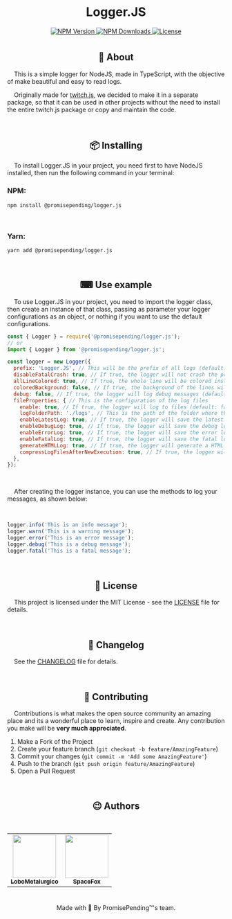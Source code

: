 <h1 align="center">Logger.JS</h1>

<p align="center">
  <a href="https://www.npmjs.com/package/@promisepending/logger.js">
    <img src="https://img.shields.io/npm/v/@promisepending/logger.js.svg?style=flat-square" alt="NPM Version" />
  </a>
  <a href="https://www.npmjs.com/package/@promisepending/logger.js">
    <img src="https://img.shields.io/npm/dm/@promisepending/logger.js.svg?style=flat-square" alt="NPM Downloads" />
  </a>
  <a href="">
    <img src="https://img.shields.io/github/license/PromisePending/logger.js?style=flat-square&color=0394fc&label=Licen%C3%A7a" alt="License" />
  </a>
</p>

#

<h2 align="center">📖 About</h2>
&nbsp;&nbsp;&nbsp;&nbsp;This is a simple logger for NodeJS, made in TypeScript, with the objective of make beautiful and easy to read logs.

<br>

&nbsp;&nbsp;&nbsp;&nbsp;Originally made for [twitch.js](https://github.com/PromisePending/twitch.js), we decided to make it in a separate package, so that it can be used in other projects without the need to install the entire twitch.js package or copy and maintain the code.

<br>

<h2 align="center">📦 Installing</h2>
&nbsp;&nbsp;&nbsp;&nbsp;To install Logger.JS in your project, you need first to have NodeJS installed, then run the following command in your terminal:

<br>

### NPM:
```
npm install @promisepending/logger.js
```

<br>

### Yarn:
```
yarn add @promisepending/logger.js
```

<br>

<h2 align="center">⌨ Use example</h2>
&nbsp;&nbsp;&nbsp;&nbsp;To use Logger.JS in your project, you need to import the logger class, then create an instance of that class, passing as parameter your logger configurations as an object, or nothing if you want to use the default configurations.

<br>

```js
const { Logger } = require('@promisepending/logger.js');
// or
import { Logger } from '@promisepending/logger.js';

const logger = new Logger({
  prefix: 'Logger.JS', // This will be the prefix of all logs (default: null)
  disableFatalCrash: true, // If true, the logger will not crash the process when a fatal error occurs (default: false)
  allLineColored: true, // If true, the whole line will be colored instead of only the prefix (default: false)
  coloredBackground: false, // If true, the background of the lines will be colored instead of the text (default: false)
  debug: false, // If true, the logger will log debug messages (default: false)
  fileProperties: { // This is the configuration of the log files
    enable: true, // If true, the logger will log to files (default: false) [NOTE: If false all below options will be ignored]
    logFolderPath: './logs', // This is the path of the folder where the log files will be saved (default: './logs')
    enableLatestLog: true, // If true, the logger will save the latest log in a file (default: true)
    enableDebugLog: true, // If true, the logger will save the debug logs in a file (default: false)
    enableErrorLog: true, // If true, the logger will save the error logs in a file (default: false)
    enableFatalLog: true, // If true, the logger will save the fatal logs in a file (default: true)
    generateHTMLLog: true, // If true, the logger will generate a HTML file with the logs otherwise a .log file (default: false)
    compressLogFilesAfterNewExecution: true, // If true, the logger will compress the log files to zip after a new execution (default: true)
  },
});
```

<br>

&nbsp;&nbsp;&nbsp;&nbsp;After creating the logger instance, you can use the methods to log your messages, as shown below:

<br>

```js
logger.info('This is an info message');
logger.warn('This is a warning message');
logger.error('This is an error message');
logger.debug('This is a debug message');
logger.fatal('This is a fatal message');
```

<br>

<h2 align="center">📝 License</h2>

&nbsp;&nbsp;&nbsp;&nbsp;This project is licensed under the MIT License - see the [LICENSE](/LICENSE) file for details.

<br>

<h2 align="center">📜 Changelog</h2>

&nbsp;&nbsp;&nbsp;&nbsp;See the [CHANGELOG](/CHANGELOG.md) file for details.

<br>

<h2 align="center">🤝 Contributing</h2>

&nbsp;&nbsp;&nbsp;&nbsp;Contributions is what makes the open source community an amazing place and its a wonderful place to learn, inspire and create. Any contribution you make will be **very much appreciated**.

1. Make a Fork of the Project
2. Create your feature branch (`git checkout -b feature/AmazingFeature`)
3. Commit your changes (`git commit -m 'Add some AmazingFeature'`)
4. Push to the branch (`git push origin feature/AmazingFeature`)
5. Open a Pull Request

<br>

<h2 align="center">😉 Authors</h2>

<br>

<table align="center">
  <tr>
    <td align="center">
      <a href="https://github.com/LoboMetalurgico">
        <img src="https://avatars.githubusercontent.com/u/43734867?v=4" width="100px;" alt=""/>
        <br />
        <sub>
          <b>LoboMetalurgico</b>
        </sub>
      </a>
    </td>
    <td align="center">
      <a href="https://github.com/emanuelfranklyn">
        <img src="https://avatars.githubusercontent.com/u/44732812?v=4" width="100px;" alt=""/>
        <br />
        <sub>
          <b>SpaceFox</b>
        </sub>
      </a>
    </td>
  </tr>
</table>

#

<p align="center">Made with 💜 By PromisePending™'s team.</p>
